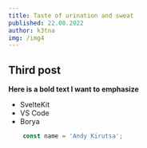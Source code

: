 ```yaml
---
title: Taste of urination and sweat
published: 22.08.2022
author: k3tna
img: /img4
---
```


## Third post

**Here is a bold text I want to emphasize**

- SvelteKit
- VS Code
- Borya

```js
    const name = 'Andy Kirutsa';
```